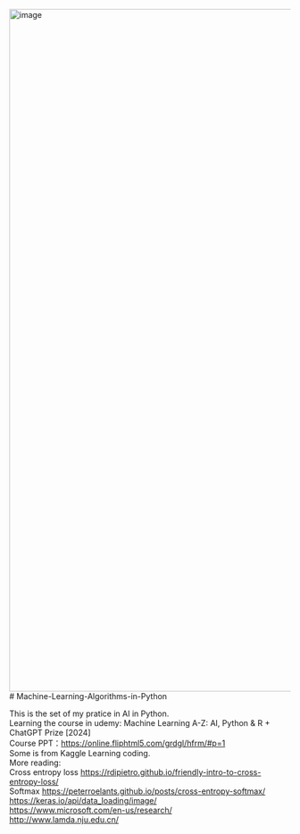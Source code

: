 <img width="1223" alt="image" src="https://github.com/user-attachments/assets/074274cc-d213-46d8-bac8-e26499d371a4"># Machine-Learning-Algorithms-in-Python

This is the set of my pratice in AI in Python.
<br>Learning the course in udemy: Machine Learning A-Z: AI, Python & R + ChatGPT Prize [2024]
<br> Course PPT：https://online.fliphtml5.com/grdgl/hfrm/#p=1 
<br>Some is from Kaggle Learning coding.
<br> More reading:
<br> Cross entropy loss https://rdipietro.github.io/friendly-intro-to-cross-entropy-loss/
<br> Softmax https://peterroelants.github.io/posts/cross-entropy-softmax/
<br> https://keras.io/api/data_loading/image/
<br> https://www.microsoft.com/en-us/research/
<br> http://www.lamda.nju.edu.cn/ 
